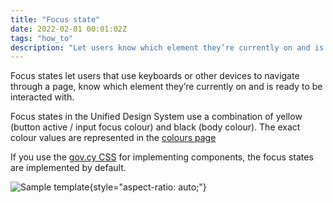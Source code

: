 ```yaml
---
title: "Focus state"
date: 2022-02-01 00:01:02Z
tags: "how_to"
description: "Let users know which element they’re currently on and is ready to be interacted with."
---
```

Focus states let users that use keyboards or other devices to navigate through a page, know which element they’re currently on and is ready to be interacted with.

Focus states in the Unified Design System use a combination of yellow (button active / input focus colour) and black (body colour). The exact colour values are represented in the [colours page](../../styles/colour)

If you use the [gov.cy CSS](../../getting-started/developer-assets/) for implementing components, the focus states are implemented by default.

![Sample template](../../img/v3_focus_state.png){style="aspect-ratio: auto;"}
